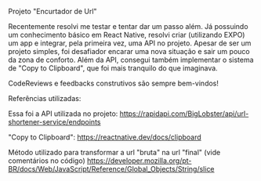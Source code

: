 Projeto "Encurtador de Url"

Recentemente resolvi me testar e tentar dar um passo além.
Já possuindo um conhecimento básico em React Native, resolvi criar (utilizando EXPO) um app e integrar, pela primeira vez, uma API no projeto.
Apesar de ser um projeto simples, foi desafiador encarar uma nova situação e sair um pouco da zona de conforto.
Além da API, consegui também implementar o sistema de "Copy to Clipboard", que foi mais tranquilo do que imaginava.

CodeReviews e feedbacks construtivos são sempre bem-vindos!


Referências utilizadas:

Essa foi a API utilizada no projeto:
https://rapidapi.com/BigLobster/api/url-shortener-service/endpoints

"Copy to Clipboard":
https://reactnative.dev/docs/clipboard

Método utilizado para transformar a url "bruta" na url "final" (vide comentários no código)
https://developer.mozilla.org/pt-BR/docs/Web/JavaScript/Reference/Global_Objects/String/slice
